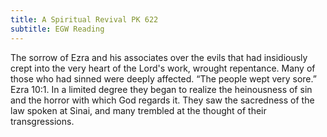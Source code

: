 ```yaml
---
title: A Spiritual Revival PK 622
subtitle: EGW Reading
---
```


The sorrow of Ezra and his associates over the evils that had insidiously crept into the very heart of the Lord's work, wrought repentance. Many of those who had sinned were deeply affected. “The people wept very sore.” Ezra 10:1. In a limited degree they began to realize the heinousness of sin and the horror with which God regards it. They saw the sacredness of the law spoken at Sinai, and many trembled at the thought of their transgressions.